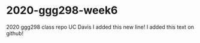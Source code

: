 # 2020-ggg298-week6
2020 ggg298 class repo UC Davis 
I added this new line!
I added this text on github!
